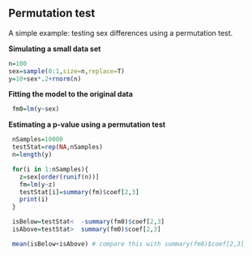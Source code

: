
## Permutation test
A simple example: testing sex differences using a permutation test.

**Simulating a small data set**

```r
n=100
sex=sample(0:1,size=n,replace=T)
y=10+sex*.2+rnorm(n)
```


**Fitting the model to the original data**

```r
 fm0=lm(y~sex)

```

**Estimating a p-value using a permutation test**

```r
 nSamples=10000
 testStat=rep(NA,nSamples)
 n=length(y)

 for(i in 1:nSamples){
   z=sex[order(runif(n))]
   fm=lm(y~z)
   testStat[i]=summary(fm)$coef[2,3]
   print(i)
 }

 isBelow=testStat<  -summary(fm0)$coef[2,3]
 isAbove=testStat>  summary(fm0)$coef[2,3]

 mean(isBelow+isAbove) # compare this with summary(fm0)$coef[2,3]

```

